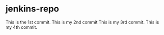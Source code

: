 # jenkins-repo
This is the 1st commit.
This is my 2nd commit
This is my 3rd commit.
This is my 4th commit.
